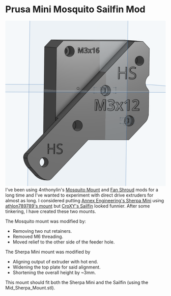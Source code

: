 # Prusa Mini Mosquito Sailfin Mod
![Assembly](https://github.com/CorvidBuilds/Prusa-Mini-Voron-M4-Mount/blob/main/images/Aseembly.png)
I've been using 4nthonylin's [Mosquito Mount](https://www.prusaprinters.org/prints/36643-prusa-mini-mosquito-mount) and [Fan Shroud](https://www.prusaprinters.org/prints/37368-prusa-mini-mosquito-fan-shroud) mods for a long time and I've wanted to experiment with direct drive extruders for almost as long. I considered putting [Annex Engineering's Sherpa Mini](https://www.prusaprinters.org/prints/32331-prusa-mini-z-axis-bottom-redesign) using [athlon789789's mount](https://www.prusaprinters.org/prints/66519-prusa-mini-sherpa-extruder-direct-drive-conversion) but [CroXY's Sailfin](https://github.com/CroXY3D/Sailfin-Extruder) looked funnier. After some tinkering, I have created these two mounts.

The Mosquito mount was modified by:

- Removing two nut retainers.
- Removed M6 threading.
- Moved relief to the other side of the feeder hole.

The Sherpa Mini mount was modified by

- Aligning output of extruder with hot end.
- Widening the top plate for said alignment.
- Shortening the overall height by ~3mm.

This mount should fit both the Sherpa Mini and the Sailfin (using the Mid_Sherpa_Mount.stl).